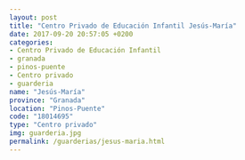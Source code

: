 ```yaml
---
layout: post
title: "Centro Privado de Educación Infantil Jesús-María"
date: 2017-09-20 20:57:05 +0200
categories:
- Centro Privado de Educación Infantil
- granada
- pinos-puente
- Centro privado
- guarderia
name: "Jesús-María"
province: "Granada"
location: "Pinos-Puente"
code: "18014695"
type: "Centro privado"
img: guarderia.jpg
permalink: /guarderias/jesus-maria.html
---
```

